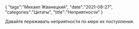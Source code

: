 {
    "tags":"Михаил Жванецкий",
    "date":"2021-08-27",
    "categories":"Цитаты",
    "title":"Неприятности"
}

Давайте переживать неприятности по мере их поступления.
